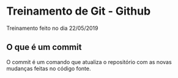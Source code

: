 # Treinamento de Git - Github

Treinamento feito no dia 22/05/2019

## O que é um commit
O commit é um comando que atualiza o repositório com as novas mudanças feitas no código fonte.